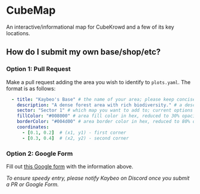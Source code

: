 # CubeMap

An interactive/informational map for CubeKrowd and a few of its key locations.

## How do I submit my own base/shop/etc?

### Option 1: Pull Request

Make a pull request adding the area you wish to identify to `plots.yaml`. The format is as follows:

```yaml
  - title: "Kaybeo's Base" # the name of your area; please keep concise and distinct
    description: "A dense forest area with rich biodiversity." # a description of the area; try to keep <500 chars
    sector: "Sector 1" # which map you want to add to; current options include "General", "Shopping District", and "Spawn"
    fillColor: "#008000" # area fill color in hex, reduced to 30% opacity on the actual map
    borderColor: "#004d00" # area border color in hex, reduced to 80% opacity on the actual map
    coordinates:
      - [0.1, 0.2]  # (x1, y1) - first corner
      - [0.3, 0.4]  # (x2, y2) - second corner
```

### Option 2: Google Form

Fill out [this Google form](https://www.example.com) with the information above.

*To ensure speedy entry, please notify Kaybeo on Discord once you submit a PR or Google Form.*
